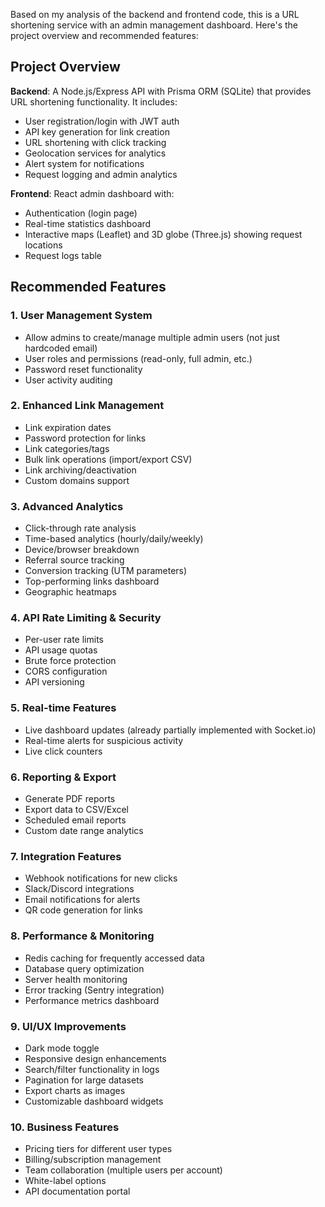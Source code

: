 Based on my analysis of the backend and frontend code, this is a URL shortening service with an admin management dashboard. Here's the project overview and recommended features:

## Project Overview
**Backend**: A Node.js/Express API with Prisma ORM (SQLite) that provides URL shortening functionality. It includes:
- User registration/login with JWT auth
- API key generation for link creation
- URL shortening with click tracking
- Geolocation services for analytics
- Alert system for notifications
- Request logging and admin analytics

**Frontend**: React admin dashboard with:
- Authentication (login page)
- Real-time statistics dashboard
- Interactive maps (Leaflet) and 3D globe (Three.js) showing request locations
- Request logs table

## Recommended Features

### 1. **User Management System**
- Allow admins to create/manage multiple admin users (not just hardcoded email)
- User roles and permissions (read-only, full admin, etc.)
- Password reset functionality
- User activity auditing

### 2. **Enhanced Link Management**
- Link expiration dates
- Password protection for links
- Link categories/tags
- Bulk link operations (import/export CSV)
- Link archiving/deactivation
- Custom domains support

### 3. **Advanced Analytics**
- Click-through rate analysis
- Time-based analytics (hourly/daily/weekly)
- Device/browser breakdown
- Referral source tracking
- Conversion tracking (UTM parameters)
- Top-performing links dashboard
- Geographic heatmaps

### 4. **API Rate Limiting & Security**
- Per-user rate limits
- API usage quotas
- Brute force protection
- CORS configuration
- API versioning

### 5. **Real-time Features**
- Live dashboard updates (already partially implemented with Socket.io)
- Real-time alerts for suspicious activity
- Live click counters

### 6. **Reporting & Export**
- Generate PDF reports
- Export data to CSV/Excel
- Scheduled email reports
- Custom date range analytics

### 7. **Integration Features**
- Webhook notifications for new clicks
- Slack/Discord integrations
- Email notifications for alerts
- QR code generation for links

### 8. **Performance & Monitoring**
- Redis caching for frequently accessed data
- Database query optimization
- Server health monitoring
- Error tracking (Sentry integration)
- Performance metrics dashboard

### 9. **UI/UX Improvements**
- Dark mode toggle
- Responsive design enhancements
- Search/filter functionality in logs
- Pagination for large datasets
- Export charts as images
- Customizable dashboard widgets

### 10. **Business Features**
- Pricing tiers for different user types
- Billing/subscription management
- Team collaboration (multiple users per account)
- White-label options
- API documentation portal
